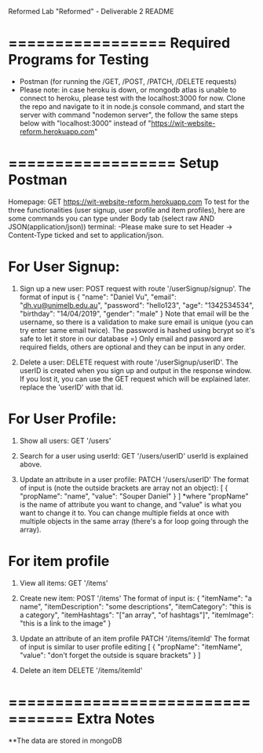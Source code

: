 Reformed Lab "Reformed" - Deliverable 2 README


=================
Required Programs for Testing
=================

- Postman (for running the /GET, /POST, /PATCH, /DELETE requests)
- Please note: in case heroku is down, or mongodb atlas is unable to connect to heroku, please test with the localhost:3000 for now. Clone the repo and navigate to it in node.js console command, and start the server with command "nodemon server", the follow the same steps below with "localhost:3000" instead of "https://wit-website-reform.herokuapp.com"

==================
Setup Postman
==================
Homepage: GET https://wit-website-reform.herokuapp.com
 To test for the three functionalities (user signup, user profile and item profiles), here are some commands you can type under Body tab (select raw AND JSON(application/json)) terminal:
 -Please make sure to set Header -> Content-Type ticked and set to application/json.

For User Signup:
========
1. Sign up a new user:
POST request with route '/userSignup/signup'.
The format of input is 
	{
	"name": "Daniel Vu",
  	"email": "dh.vu@unimelb.edu.au",
	"password": "hello123",
	"age": "1342534534",
	"birthday": "14/04/2019",
	"gender": "male"
	}
Note that email will be the username, so there is a validation to make sure email is unique (you can try enter same email twice). The password is hashed using bcrypt so it's safe to let it store in our database =) 
Only email and password are required fields, others are optional and they can be input in any order.

2. Delete a user:
DELETE request with route '/userSignup/userID'.
The userID is created when you sign up and output in the response window. If you lost it, you can use the GET request which will be explained later. replace the 'userID' with that id.


For User Profile:
========
1. Show all users:
GET '/users'

2. Search for a user using userId:
GET '/users/userID'
userId is explained above.

3. Update an attribute in a user profile:
PATCH '/users/userID'
The format of input is (note the outside brackets are array not an object):
[
    { "propName": "name", "value": "Souper Daniel" }
]
*where "propName" is the name of attribute you want to change, and "value" is what you want to change it to. You can change multiple fields at once with multiple objects in the same array (there's a for loop going through the array).


For item profile
========
1. View all items:
GET '/items'

2. Create new item:
POST '/items'
The format of input is:
{
	"itemName": "a name",
	"itemDescription": "some descriptions",
	"itemCategory": "this is a category",
	"itemHashtags": "["an array", "of hashtags"]",
	"itemImage": "this is a link to the image"
}

3. Update an attribute of an item profile
PATCH '/items/itemId'
The format of input is similar to user profile editing
[
    { "propName": "itemName", "value": "don't forget the outside is square brackets" }
]

4. Delete an item
DELETE '/items/itemId'




=================================
Extra Notes
=================================

**The data are stored in mongoDB
